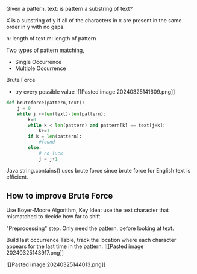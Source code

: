 Given a pattern, text: is pattern a substring of text?

X is a substring of y if all of the characters in x are present in the same order in y with no gaps.


n: length of text
m: length of pattern


Two types of pattern matching,

- Single Occurrence
- Multiple Occurrence

Brute Force
 - try every possible value
![[Pasted image 20240325141609.png]]

```python
def bruteforce(pattern,text):
	j = 0
	while j <=len(text)-len(pattern):
		k=0
		while k < len(pattern) and pattern[k] == text[j+k]:
			k+=1
		if k = len(pattern):
			#found
		else:
			# no luck
			j = j+1
```


Java string.contains() uses brute force since brute force for English text is efficient.

## How to improve Brute Force

Use Boyer-Moore Algorithm, Key Idea: use the text character that mismatched to decide how far to shift.

"Preprocessing" step. Only need the pattern, before looking at text.

Build last occurrence Table, track the location where each character appears for the last time in the pattern.
![[Pasted image 20240325143917.png]]


![[Pasted image 20240325144013.png]]

